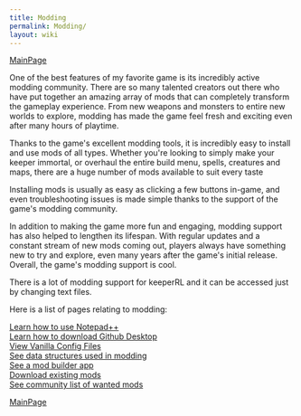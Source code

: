 ```yaml
---
title: Modding
permalink: Modding/
layout: wiki
---
```


[MainPage](/keeperrl_wiki/ "wikilink")

One of the best features of my favorite game is its incredibly active modding community. There are so many talented creators out there who have put together an amazing array of mods that can completely transform the gameplay experience. From new weapons and monsters to entire new worlds to explore, modding has made the game feel fresh and exciting even after many hours of playtime.

Thanks to the game's excellent modding tools, it is incredibly easy to install and use mods of all types. Whether you're looking to simply make your keeper immortal, or overhaul the entire build menu, spells, creatures and maps, there are a huge number of mods available to suit every taste

Installing mods is usually as easy as clicking a few buttons in-game, and even troubleshooting issues is made simple thanks to the support of the game's modding community.

In addition to making the game more fun and engaging, modding support has also helped to lengthen its lifespan. With regular updates and a constant stream of new mods coming out, players always have something new to try and explore, even many years after the game's initial release. Overall, the game's modding support is cool.

There is a lot of modding support for keeperRL and it can be accessed just by changing text files.

Here is a list of pages relating to modding:

<a href="https://miki151.github.io/keeperrl_wiki/Modding/InstallNotepadSnippets.html">Learn how to use Notepad++</a><br/>
<a href="https://miki151.github.io/keeperrl_wiki/Modding/GithubDesktopGuide.html">Learn how to download Github Desktop</a><br/>
<a href="https://miki151.github.io/keeperrl_wiki/Modding/VanillaConfigs.html">View Vanilla Config Files</a><br/>
<a href="https://miki151.github.io/keeperrl_wiki/Modding/Structs.html">See data structures used in modding</a><br/>
<a href="https://miki151.github.io/keeperrl_wiki/Modding/ModBuilder.html">See a mod builder app</a><br/>
<a href="https://miki151.github.io/keeperrl_wiki/Modding/GithubModDownloader.html">Download existing mods</a><br/>
<a href="https://miki151.github.io/keeperrl_wiki/Modding/ModRequests.html">See community list of wanted mods</a><br/>

[MainPage](/keeperrl_wiki/ "wikilink")

